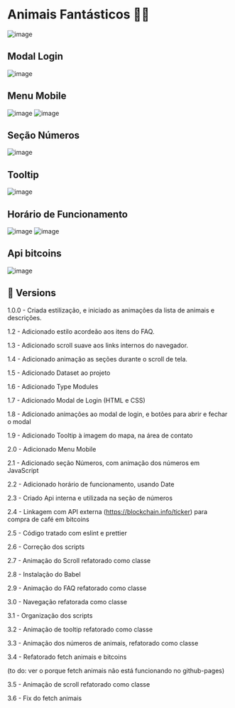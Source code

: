 # Animais Fantásticos 🐱‍💻

![image](https://user-images.githubusercontent.com/89994391/199326923-8f4fc3fd-cbc1-49f4-bc91-6ec625887aac.png)

## Modal Login
![image](https://user-images.githubusercontent.com/89994391/199313684-1f0d6119-cfd5-4296-aa8f-c363d7300d36.png)

## Menu Mobile
![image](https://user-images.githubusercontent.com/89994391/199314029-14020d99-05fb-4dc9-b6ee-c780bbbded16.png)
![image](https://user-images.githubusercontent.com/89994391/199313923-1222e204-744f-4ecf-bb82-b23682af80a1.png)

## Seção Números
![image](https://user-images.githubusercontent.com/89994391/199327070-2c8ffe3b-7477-4177-baa6-a7c399bbd7e3.png)

## Tooltip
![image](https://user-images.githubusercontent.com/89994391/199058694-71ee3395-0de1-4a63-8ba0-12a8e76a3fda.png)

## Horário de Funcionamento
![image](https://user-images.githubusercontent.com/89994391/199334651-73a946ac-6b7d-403b-bebb-6a4a2e5f426c.png)
![image](https://user-images.githubusercontent.com/89994391/199334770-c7ca0f19-be85-4bd9-870a-e0a01ea07b99.png)

## Api bitcoins
![image](https://user-images.githubusercontent.com/89994391/201678741-711675c6-895e-4372-945e-f735f0830378.png)




## 🦄 Versions

1.0.0 - Criada estilização, e iniciado as animações da lista de animais e descrições.

1.2 - Adicionado estilo acordeão aos itens do FAQ.

1.3 - Adicionado scroll suave aos links internos do navegador.

1.4 - Adicionado animação as seções durante o scroll de tela.

1.5 - Adicionado Dataset ao projeto

1.6 - Adicionado Type Modules

1.7 - Adicionado Modal de Login (HTML e CSS)

1.8 - Adicionado animações ao modal de login, e botões para abrir e fechar o modal

1.9 - Adicionado Tooltip à imagem do mapa, na área de contato

2.0 - Adicionado Menu Mobile

2.1 - Adicionado seção Números, com animação dos números em JavaScript

2.2 - Adicionado horário de funcionamento, usando Date

2.3 - Criado Api interna e utilizada na seção de números

2.4 - Linkagem com API externa (https://blockchain.info/ticker) para compra de café em bitcoins

2.5 - Código tratado com eslint e prettier

2.6 - Correção dos scripts

2.7 - Animação do Scroll refatorado como classe

2.8 - Instalação do Babel

2.9 - Animação do FAQ refatorado como classe

3.0 - Navegação refatorada como classe

3.1 - Organização dos scripts

3.2 -  Animação de tooltip refatorado como classe

3.3 - Animação dos números de animais, refatorado como classe

3.4 - Refatorado fetch animais e bitcoins

(to do: ver o porque fetch animais não está funcionando no github-pages)

3.5 - Animação de scroll refatorado como classe

3.6 - Fix do fetch animais 
